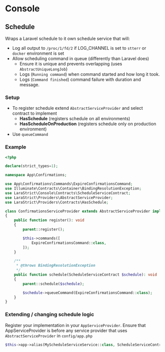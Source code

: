 # Console

## Schedule

Wraps a Laravel schedule to it own schedule service that will:

- Log all output to `/proc/1/fd/2` if LOG_CHANNEL is set to `stterr` or `docker` environment is set
- Allow scheduling command in queue (differently than Laravel does)
  - Ensure it is unique and prevents overlapping (uses `AbstractUniqueLongJob`)
  - Logs (`Running command`) when command started and how long it took.
  - Logs (`Command finished`) command failure with duration and message.

### Setup

- To register schedule extend `AbstractServiceProvider` and select contract to implement
  - **HasSchedule** (registers schedule on all environments)
  - **HasScheduleOnProduction** (registers schedule only on production environment)
- Use `queueCommand`

### Example

```php
<?php

declare(strict_types=1);

namespace App\Confirmations;

use App\Confirmations\Commands\ExpireConfirmationsCommand;
use Illuminate\Contracts\Container\BindingResolutionException;
use LaraStrict\Console\Contracts\ScheduleServiceContract;
use LaraStrict\Providers\AbstractServiceProvider;
use LaraStrict\Providers\Contracts\HasSchedule;

class ConfirmationsServiceProvider extends AbstractServiceProvider implements HasSchedule
{
    public function register(): void
    {
        parent::register();

        $this->commands([
            ExpireConfirmationsCommand::class,
        ]);
    }

    /**
     * @throws BindingResolutionException
     */
    public function schedule(ScheduleServiceContract $schedule): void
    {
        parent::schedule($schedule);

        $schedule->queueCommand(ExpireConfirmationsCommand::class);
    }
}

```

### Extending / changing schedule logic

Register your implementation in your `AppServiceProvider`. Ensure that AppServiceProvider is before any service
provider that uses `AbstractServiceProvider` in `config/app.php`

```php
$this->app->alias(MyScheduleServiceService::class, ScheduleServiceContract::class);
```
